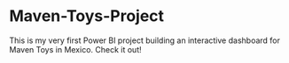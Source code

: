 # Maven-Toys-Project
This is my very first Power BI project building an interactive dashboard for Maven Toys in Mexico. Check it out!
